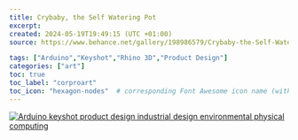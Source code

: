 ```yaml
---
title: Crybaby, the Self Watering Pot
excerpt:
created: 2024-05-19T19:49:15 (UTC +01:00)
source: https://www.behance.net/gallery/198986579/Crybaby-the-Self-Watering-Pot

tags: ["Arduino","Keyshot","Rhino 3D","Product Design"]
categories: ["art"]
toc: true
toc_label: "corproart"
toc_icon: "hexagon-nodes"  # corresponding Font Awesome icon name (without fa prefix)
---
```


[![Arduino keyshot product design  industrial design environmental physical computing](https://mir-s3-cdn-cf.behance.net/project_modules/1400/ff386b198986579.664a81ec17f0d.png)](https://www.behance.net/gallery/198986579/Crybaby-the-Self-Watering-Pot/modules/1127454299)
